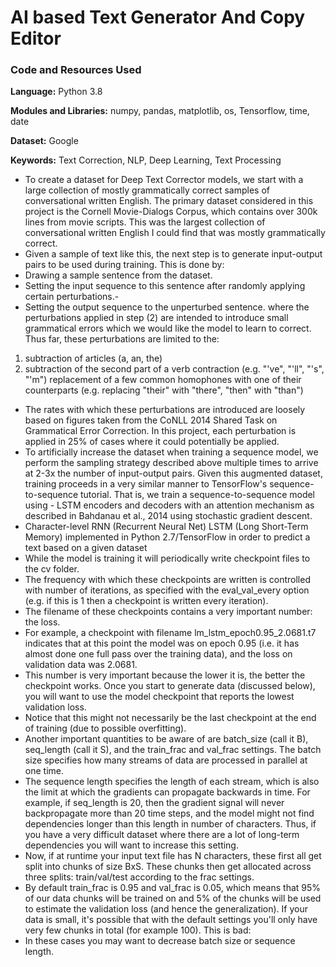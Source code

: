 # AI based Text Generator And Copy Editor

### Code and Resources Used

**Language:** Python 3.8

**Modules and Libraries:** numpy, pandas, matplotlib, os, Tensorflow, time, date

**Dataset:** Google

**Keywords:** Text Correction, NLP, Deep Learning, Text Processing

- To create a dataset for Deep Text Corrector models, we start with a large collection of mostly grammatically correct samples of conversational written English. The primary dataset considered in this project is the Cornell Movie-Dialogs Corpus, which contains over 300k lines from movie scripts. This was the largest collection of conversational written English I could find that was mostly grammatically correct.
- Given a sample of text like this, the next step is to generate input-output pairs to be used during training. This is done by:
- Drawing a sample sentence from the dataset.
- Setting the input sequence to this sentence after randomly applying certain perturbations.-
- Setting the output sequence to the unperturbed sentence.
where the perturbations applied in step (2) are intended to introduce small grammatical errors which we would like the model to learn to correct. Thus far, these perturbations are limited to the:
1. subtraction of articles (a, an, the)
2. subtraction of the second part of a verb contraction (e.g. "'ve", "'ll", "'s", "'m")
replacement of a few common homophones with one of their counterparts (e.g. replacing "their" with "there", "then" with "than")
- The rates with which these perturbations are introduced are loosely based on figures taken from the CoNLL 2014 Shared Task on Grammatical Error Correction. In this project, each perturbation is applied in 25% of cases where it could potentially be applied.
- To artificially increase the dataset when training a sequence model, we perform the sampling strategy described above multiple times to arrive at 2-3x the number of input-output pairs. Given this augmented dataset, training proceeds in a very similar manner to TensorFlow's sequence-to-sequence tutorial. That is, we train a sequence-to-sequence model using - LSTM encoders and decoders with an attention mechanism as described in Bahdanau et al., 2014 using stochastic gradient descent.
- Character-level RNN (Recurrent Neural Net) LSTM (Long Short-Term Memory) implemented in Python 2.7/TensorFlow in order to predict a text based on a given dataset
- While the model is training it will periodically write checkpoint files to the cv folder. 
- The frequency with which these checkpoints are written is controlled with number of iterations, as specified with the eval_val_every option (e.g. if this is 1 then a checkpoint is written every iteration). 
- The filename of these checkpoints contains a very important number: the loss. 
- For example, a checkpoint with filename lm_lstm_epoch0.95_2.0681.t7 indicates that at this point the model was on epoch 0.95 (i.e. it has almost done one full pass over the training data), and the loss on validation data was 2.0681.
- This number is very important because the lower it is, the better the checkpoint works. Once you start to generate data (discussed below), you will want to use the model checkpoint that reports the lowest validation loss. 
- Notice that this might not necessarily be the last checkpoint at the end of training (due to possible overfitting).
- Another important quantities to be aware of are batch_size (call it B), seq_length (call it S), and the train_frac and val_frac settings. The batch size specifies how many streams of data are processed in parallel at one time. 
- The sequence length specifies the length of each stream, which is also the limit at which the gradients can propagate backwards in time. For example, if seq_length is 20, then the gradient signal will never backpropagate more than 20 time steps, and the model might not find dependencies longer than this length in number of characters. Thus, if you have a very difficult dataset where there are a lot of long-term dependencies you will want to increase this setting. 
- Now, if at runtime your input text file has N characters, these first all get split into chunks of size BxS. These chunks then get allocated across three splits: train/val/test according to the frac settings. 
- By default train_frac is 0.95 and val_frac is 0.05, which means that 95% of our data chunks will be trained on and 5% of the chunks will be used to estimate the validation loss (and hence the generalization). If your data is small, it's possible that with the default settings you'll only have very few chunks in total (for example 100). This is bad: 
- In these cases you may want to decrease batch size or sequence length.
